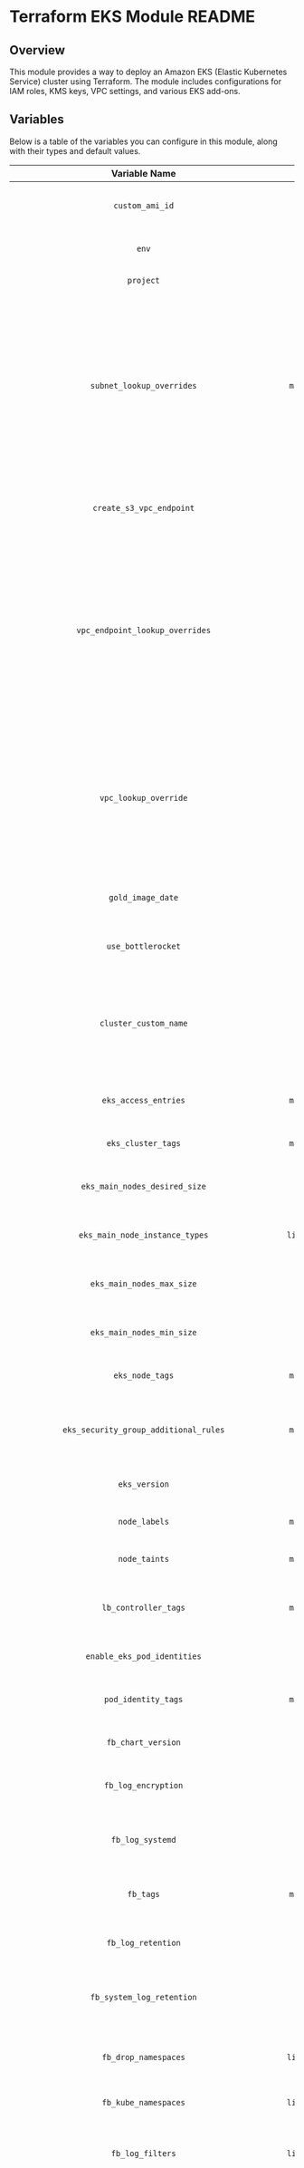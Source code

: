 # Terraform EKS Module README

## Overview

This module provides a way to deploy an Amazon EKS (Elastic Kubernetes Service) cluster using Terraform.
The module includes configurations for IAM roles, KMS keys, VPC settings, and various EKS add-ons.

## Variables

Below is a table of the variables you can configure in this module, along with their types and default values.

|                       Variable Name                        |       Type       |                         Default Value                          |                                                                             Description                                                                             |
|:----------------------------------------------------------:|:----------------:|:--------------------------------------------------------------:|:-------------------------------------------------------------------------------------------------------------------------------------------------------------------:|
|                      `custom_ami_id`                       |     `string`     |                              `""`                              |                                                             The custom AMI ID to use for the EKS nodes.                                                             |
|                           `env`                            |     `string`     |                            `"dev"`                             |                                                                        The environment name.                                                                        |
|                         `project`                          |     `string`     |                          `"batcave"`                           |                                                                          The project name.                                                                          |
|                 `subnet_lookup_overrides`                  |  `map(string)`   |                              `{}`                              |   Some Subnets don't follow standard naming conventions. Use this map to override the query used for looking up Subnets. Ex: { private = "foo-west-nonpublic-*" }   |
|                  `create_s3_vpc_endpoint`                  |      `bool`      |                             `true`                             |                                                           Toggle on/off the creation of s3 VPC endpoint.                                                            |
|              `vpc_endpoint_lookup_overrides`               |     `string`     |                              `""`                              | Some VPC endpoints don't follow standard naming conventions. Use this map to override the query used for looking up Subnets. Ex: { private = "foo-west-nonpublic-*" |
|                   `vpc_lookup_override`                    |     `string`     |                              `""`                              |            Some VPCs don't follow standard naming conventions. Use this to override the query used to lookup VPC names. Accepts wildcard in form of '*'             |
|                     `gold_image_date`                      |     `string`     |                              `""`                              |                                                                 Gold Image Date in YYYY-MM format.                                                                  |
|                     `use_bottlerocket`                     |      `bool`      |                            `false`                             |                                                                 Use Bottlerocket AMI for EKS nodes.                                                                 |
|                   `cluster_custom_name`                    |     `string`     |                              N/A                               |                           The name of the EKS cluster. Must contain a '-'. Cluster name defaults to `main-test` if no value is provided.                            |
|                    `eks_access_entries`                    |  `map(object)`   |                              `{}`                              |                                                           The access entries to apply to the EKS cluster.                                                           |
|                     `eks_cluster_tags`                     |  `map(string)`   |                              `{}`                              |                                                                The tags to apply to the EKS cluster.                                                                |
|               `eks_main_nodes_desired_size`                |     `number`     |                              `3`                               |                                                            The desired size of the main EKS node group.                                                             |
|               `eks_main_node_instance_types`               |  `list(string)`  |                        `["c5.2xlarge"]`                        |                                                           The instance types for the main EKS node group.                                                           |
|                 `eks_main_nodes_max_size`                  |     `number`     |                              `6`                               |                                                              The max size of the main EKS node group.                                                               |
|                 `eks_main_nodes_min_size`                  |     `number`     |                              `3`                               |                                                              The min size of the main EKS node group.                                                               |
|                      `eks_node_tags`                       |  `map(string)`   |                              `{}`                              |                                                                 The tags to apply to the EKS nodes.                                                                 |
|           `eks_security_group_additional_rules`            |  `map(object)`   |                              `{}`                              |                                                       Additional rules to add to the EKS node security group.                                                       |
|                       `eks_version`                        |     `string`     |                            `"1.29"`                            |                                                                   The version of the EKS cluster.                                                                   |
|                       `node_labels`                        |  `map(string)`   |                              `{}`                              |                                                                The labels to apply to the EKS nodes.                                                                |
|                       `node_taints`                        |  `map(string)`   |                              `{}`                              |                                                                The taints to apply to the EKS nodes.                                                                |
|                    `lb_controller_tags`                    |  `map(string)`   |                              `{}`                              |                                                         The tags to apply to the Load Balancer Controller.                                                          |
|                `enable_eks_pod_identities`                 |      `bool`      |                             `true`                             |                                                                     Enable EKS Pod Identities.                                                                      |
|                    `pod_identity_tags`                     |  `map(string)`   |                              `{}`                              |                                                              The tags to apply to the Pod Identities.                                                               |
|                     `fb_chart_version`                     |     `string`     |                           `"0.1.33"`                           |                                                                   Fluent-bit helm chart version.                                                                    |
|                    `fb_log_encryption`                     |      `bool`      |                             `true`                             |                                                                  Enable Fluent-bit log encryption.                                                                  |
|                      `fb_log_systemd`                      |      `bool`      |                             `true`                             |                                                          Enable Fluent-bit cloudwatch logging for systemd.                                                          |
|                         `fb_tags`                          |  `map(string)`   |                              `{}`                              |                                                           The tags to apply to the fluent-bit deployment.                                                           |
|                     `fb_log_retention`                     |     `number`     |                              `7`                               |                                                                   Days to retain Fluent-bit logs.                                                                   |
|                 `fb_system_log_retention`                  |     `number`     |                              `7`                               |                                                               Days to retain Fluent-bit systemd logs.                                                               |
|                    `fb_drop_namespaces`                    |  `list(string)`  |               `["kube-system", "cert-manager"]`                |                                                         Fluent-bit doesn't send logs for these namespaces.                                                          |
|                    `fb_kube_namespaces`                    |  `list(string)`  |                 `["kube.*", "cert-manager.*"]`                 |                                                                       Kubernetes namespaces.                                                                        |
|                      `fb_log_filters`                      |  `list(string)`  |      `["kube-probe", "health", "prometheus", "liveness"]`      |                                                  Fluent-bit doesn't send logs if message consists of these values.                                                  |
|                `fb_additional_log_filters`                 |  `list(string)`  | `["ELB-HealthChecker", "Amazon-Route53-Health-Check-Service"]` |                                                  Fluent-bit doesn't send logs if message consists of these values.                                                  |
|                     `kp_chart_version`                     |     `string`     |                           `"0.37.0"`                           |                                                                    Karpenter helm chart version.                                                                    |
|                   `kp_ec2nodeclass_name`                   |     `string`     |                          `"default"`                           |                                                                   The name of the EC2 Node Class.                                                                   |
|      `kp_ec2nodeclass_security_group_selector_terms`       | `list(map(any))` |                              `[]`                              |                                 The security group selector terms for the EC2 Node Class. Defaults to the EKS node security group.                                  |
|          `kp_ec2nodeclass_subnet_selector_terms`           | `list(map(any))` |                              `[]`                              |                                           The subnet selector terms for the EC2 Node Class. Defaults to private subnets.                                            |
|                   `kp_ec2nodeclass_tags`                   |  `map(string)`   |                              `{}`                              |                                                                  The tags for the EC2 Node Class.                                                                   |
|                 `kp_nodepool_annotations`                  |  `map(string)`   |                              `{}`                              |                                                            The annotations for the Karpenter node pool.                                                             |
|                  `kp_nodepool_disruption`                  |    `map(any)`    |                              `{}`                              |                                                  The disruption consolidation policy for the Karpenter node pool.                                                   |
|                   `kp_nodepool_kubelet`                    |    `map(any)`    |                              `{}`                              |                                                         The kubelet arguments for the Karpenter node pool.                                                          |
|                    `kp_nodepool_labels`                    |  `map(string)`   |                              `{}`                              |                                                               The labels for the Karpenter node pool.                                                               |
|                    `kp_nodepool_limits`                    |  `map(string)`   |                              `{}`                              |                                                               The limits for the Karpenter node pool.                                                               |
|                    `kp_nodepool_weight`                    |     `number`     |                              `10`                              |                                             The weight for the Karpenter node pool. Higher number means more priority.                                              |
|                     `kp_nodepool_name`                     |     `string`     |                          `"default"`                           |                                                                The name of the Karpenter node pool.                                                                 |
|                 `kp_nodepool_requirements`                 |  `map(string)`   |                              `{}`                              |                                                            The requirements for the Karpenter node pool.                                                            |
|                `kp_nodepool_startup_taints`                |  `map(string)`   |                              `{}`                              |                                                           The startup taints for the Karpenter node pool.                                                           |
|                    `kp_nodepool_taints`                    |  `map(string)`   |                              `{}`                              |                                                               The taints for the Karpenter node pool.                                                               |
|                      `karpenter_tags`                      |  `map(string)`   |                              `{}`                              |                                                           The tags to apply to the Karpenter deployment.                                                            |
|                     `main_bucket_tags`                     |  `map(string)`   |                              `{}`                              |                                                                The tags to apply to the main bucket.                                                                |
|                   `logging_bucket_tags`                    |  `map(string)`   |                              `{}`                              |                                                              The tags to apply to the logging bucket.                                                               |
|                `efs_availability_zone_name`                |     `string`     |                              `""`                              |                                                                 The availability zone for the EFS.                                                                  |
|                  `efs_encryption_enabled`                  |      `bool`      |                             `true`                             |                                                                   Enable encryption for the EFS.                                                                    |
|        `efs_lifecycle_policy_transition_to_archive`        |     `string`     |                        `AFTER_180_DAYS`                        |                                                            The transition to archive policy for the EFS.                                                            |
|          `efs_lifecycle_policy_transition_to_ia`           |     `string`     |                        `AFTER_90_DAYS`                         |                                                              The transition to IA policy for the EFS.                                                               |
| `efs_lifecycle_policy_transition_to_primary_storage_class` |     `string`     |                        `AFTER_1_ACCESS`                        |                                                     The transition to primary storage class policy for the EFS.                                                     |
|           `efs_provisioned_throughput_in_mibps`            |     `number`     |                              `0`                               |                                                               The provisioned throughput for the EFS.                                                               |
|                   `efs_performance_mode`                   |     `string`     |                        `generalPurpose`                        |                                                                  The performance mode for the EFS.                                                                  |
|           `efs_protection_replication_overwrite`           |     `string`     |                           `DISABLED`                           |                                                          The replication overwrite protection for the EFS.                                                          |
|                         `efs_tags`                         |  `map(string)`   |                              `{}`                              |                                                                    The tags to apply to the EFS.                                                                    |
|                   `efs_throughput_mode`                    |     `string`     |                           `bursting`                           |                                                                  The throughput mode for the EFS.                                                                   |

## Usage

To use this module, include it in your Terraform configuration as follows:

You can also view the example usage in the `main.tf` file in the `example` directory.

```hcl
module "eks" {
  source  = "git::https://github.com/CMS-Enterprise/Energon-Kube.git?ref=<release-version>"

  variable = value
}
```

### AMI Selection Logic

You must specify one of the following variables to declare what image to use for the EKS nodes:

- `gold_image_date`
- `custom_ami_id`
- `use_bottlerocket`

If more than one variable is set, they take precedence in the following order:

1. `gold_image_date`
2. `custom_ami_id`
3. `use_bottlerocket`

If none of these variables are set, the Terraform configuration will not proceed.

## Steps to Import and Use the Module

1. **Add the Module to Your Terraform Configuration**

   Include the module in your Terraform configuration file as shown in the usage example above.
   Make sure to replace `github.com/<your-github-repo>/path-to-module` with the actual GitHub repository URL and path to the module,
   and specify the version you want to use.
2. **Initialize and Apply Terraform**

   Initialize and apply the Terraform configuration:

   ```bash
   terraform init
   terraform apply
   ```

## Conclusion

By following this guide, you should be able to deploy an EKS cluster using this Terraform module.
If you encounter any issues or have further questions, consult the Terraform and AWS documentation.

## Questions

1. How long does this script normally take to execute?
   The script can take anywhere from 10 to 30 minutes to create.
   It is vastly dependent upon the VPN connection and the traffic on the AWS API.
2. What does the error below mean?

```bash
Error: no matching EC2 VPC found
```

This means that you probably have an incorrect value being passed in your module call. You need to set both the `env` and `project` variables to the correct values. For example:

```hcl
env = "dev"
project = "batcave"
```

3. What options are available for the `eks_access_entries` variable?

   Here is an example of the `eks_access_entries` variable:

```hcl
eks_access_entries = {
    techAdmin = {
      principal_arn = "arn:aws:iam::123456789012:role/techadmin"
      type          = "STANDARD"
      policy_associations = {
        admin = {
          policy_arn = "arn:aws:eks::aws:cluster-access-policy/AmazonEKSClusterAdminPolicy"
          access_scope = {
            type = "cluster"
          }
        }
      }
    },
    readOnly = {
      kubernetes_groups = []
      principal_arn = "arn:aws:iam::123456789012:role/readonly"
      type          = "STANDARD"
      policy_associations = {
        readonly = {
          policy_arn = "arn:aws:eks::aws:cluster-access-policy/AmazonEKSViewPolicy"
          access_scope = {
            namespaces = ["default", "kube-system"]
            type = "namespace"
          }
        }
      }
    }
}
```

4. What options are available for the `kp_nodepool` variables?

    You can find the documentation from Karpenter to help you understand the `kp_nodepool` variables [here](https://karpenter.sh/docs/concepts/nodepools/).
    The `kp_nodepool` variables expect the following values to be passed as a map:
    - `kp_nodepool_annotations`
    - `kp_nodepool_disruption`
    - `kp_nodepool_labels`
    - `kp_nodepool_requirements`
    - `kp_nodepool_startup_taints`
    - `kp_nodepool_taints`

    Here is an example of the `kp_nodepool_requirements` variable:
```hcl
kp_nodepool_requirements = [
  {
    key = "karpenter.k8s.aws/instance-category"
    operator = "In"
    values = ["c", "r", "m"]
    minValues = 1
  },
  {
    key = "karpenter.k8s.aws/instance-family"
    operator = "In"
    values = ["m5", "m5d", "c5", "c5d", "r5", "r5d"]
    minValues = 3
  },
  {
    key = "karpenter.sh/instance-cpu"
    operator = "Gt"
    values = ["4"]
  },
  {
    key = "topology.kubernetes.io/zone"
    operator = "In"
    values = ["us-east-1a", "us-east-1b", "us-east-1c"]
  }
]
```
    
### Explanation:

1. **Terraform Configuration**:

   - The `image_var_validation` local variable checks if both `custom_ami_id` and `gold_image_date` are set, or if `use_bottlerocket` is set to `true` and either `custom_ami_id` or `gold_image_date` are set.
   - The `ami_id` local variable determines the AMI ID to use based on the precedence order: `gold_image_date`, `custom_ami_id`, `use_bottlerocket`.
   - The `null_resource.validate_vars` resource uses a `local-exec` provisioner to run a shell script that checks the `image_var_validation` condition and exits with an error if it is true.
   - The following environment variables need to be configured:
     - `AWS_ACCESS_KEY_ID`
     - `AWS_SECRET_ACCESS_KEY`
     - `AWS_DEFAULT_REGION`
     - `AWS_SESSION_TOKEN` (if using temporary credentials)
      OR
     - `AWS_PROFILE` (if using named profile)
2. **README.md**:

   - The README provides an overview of the module, a table of configurable variables, usage instructions, and details on the AMI selection logic.
   - The AMI selection logic section explains the requirements for setting the image variables and the precedence order if more than one variable is set.
3. **Execution**:

   - You will see that after the cluster and nodes have come up, and all addons are deployed, the nodes will destroy. This is intended behavior as the nodes are cycled to assure they are utilizing the latest VPC CNI configuration.
